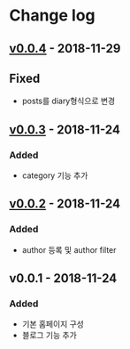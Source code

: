 # Change log

## [v0.0.4](https://github.com/yogae/yogae.github.io/compare/v0.0.3...v0.0.4) - 2018-11-29

## Fixed
- posts를 diary형식으로 변경

## [v0.0.3](https://github.com/yogae/yogae.github.io/compare/v0.0.2...v0.0.3) - 2018-11-24

### Added
- category 기능 추가

## [v0.0.2](https://github.com/yogae/yogae.github.io/compare/v0.0.1...v0.0.2) - 2018-11-24

### Added
- author 등록 및 author filter

## v0.0.1 - 2018-11-24

### Added
- 기본 홈페이지 구성
- 블로그 기능 추가